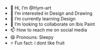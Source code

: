 - 👋 Hi, I’m @Hym-art
- 👀 I’m interested in Design and Drawing
- 🌱 I’m currently learning Design
- 💞️ I’m looking to collaborate on Ibis Paint
- 📫 How to reach me on social media
- 😄 Pronouns: Sleepy
- ⚡ Fun fact: i dont like fruit

<!---
Hym-art/Hym-art is a ✨ special ✨ repository because its `README.md` (this file) appears on your GitHub profile.
You can click the Preview link to take a look at your changes.
--->
